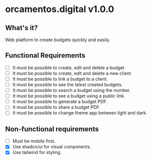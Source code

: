 # orcamentos.digital v1.0.0

## What's it?
Web platform to create budgets quickly and easily.

## Functional Requirements
- [ ] It must be possible to create, edit and delete a budget
- [ ] It must be possible to create, edit and delete a new client
- [ ] It must be possible to link a budget to a client.
- [ ] It must be possible to see the latest created budgets.
- [ ] It must be possible to search a budget using the number.
- [ ] It must be possible to see a budget using a public link.
- [ ] It must be possible to generate a budget PDF.
- [ ] It must be possible to share a budget PDF.
- [ ] It must be possible to change theme app between light and dark.

## Non-functional requirements
- [ ] Must be mobile first.
- [X] Use shadcn/ui for visual components.
- [X] Use tailwind for styling.
